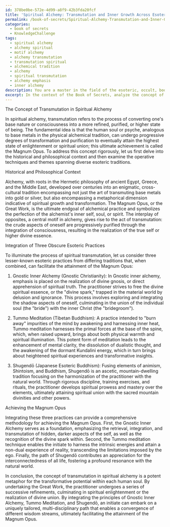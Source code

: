 ```yaml
---
id: 378be0be-572e-4d99-a8f9-42b3fda20fcf
title: 'Spiritual Alchemy: Transmutation and Inner Growth Across Esoteric Traditions'
permalink: /book-of-secrets/Spiritual-Alchemy-Transmutation-and-Inner-Growth-Across-Esoteric-Traditions/
categories:
  - book of secrets
  - KnowledgeChallenge
tags:
  - spiritual alchemy
  - alchemy spiritual
  - motif alchemy
  - alchemy transmutation
  - transmutation spiritual
  - alchemical tradition
  - alchemy
  - spiritual transmutation
  - alchemy emphasis
  - inner alchemy
description: You are a master in the field of the esoteric, occult, book of secrets and Education. You are a writer of tests, challenges, books and deep knowledge on book of secrets for initiates and students to gain deep insights and understanding from. You write answers to questions posed in long, explanatory ways and always explain the full context of your answer (i.e., related concepts, formulas, examples, or history), as well as the step-by-step thinking process you take to answer the challenges. Be rigorous and thorough, and summarize the key themes, ideas, and conclusions at the end.
excerpt: In the context of the Book of Secrets, analyze the concept of transmutation as it pertains to spiritual alchemy and illustrate how an initiate can integrate three obscure esoteric practices or themes from differing traditions to achieve the Magnum Opus.
---
```

The Concept of Transmutation in Spiritual Alchemy

In spiritual alchemy, transmutation refers to the process of converting one's base nature or consciousness into a more refined, purified, or higher state of being. The fundamental idea is that the human soul or psyche, analogous to base metals in the physical alchemical tradition, can undergo progressive degrees of transformation and purification to eventually attain the highest state of enlightenment or spiritual union; this ultimate achievement is called the Magnum Opus. To address this concept rigorously, let us first delve into the historical and philosophical context and then examine the operative techniques and themes spanning diverse esoteric traditions.

Historical and Philosophical Context

Alchemy, with roots in the Hermetic philosophy of ancient Egypt, Greece, and the Middle East, developed over centuries into an enigmatic, cross-cultural tradition encompassing not just the art of transmuting base metals into gold or silver, but also encompassing a metaphorical dimension indicative of spiritual growth and transformation. The Magnum Opus, or the Great Work, is the ultimate endgoal of alchemical practice and symbolizes the perfection of the alchemist's inner self, soul, or spirit. The interplay of opposites, a central motif in alchemy, gives rise to the act of transmutation: the crude aspects of oneself are progressively purified through the integration of consciousness, resulting in the realization of the true self or higher divine essence.

Integration of Three Obscure Esoteric Practices

To illuminate the process of spiritual transmutation, let us consider three lesser-known esoteric practices from differing traditions that, when combined, can facilitate the attainment of the Magnum Opus:

1. Gnostic Inner Alchemy (Gnostic Christianity): In Gnostic inner alchemy, emphasis is placed on the realization of divine gnosis, or direct apprehension of spiritual truth. The practitioner strives to free the divine spiritual essence, or the "divine spark," trapped in the material world by delusion and ignorance. This process involves exploring and integrating the shadow aspects of oneself, culminating in the union of the individual soul (the "bride") with the inner Christ (the "bridegroom").

2. Tummo Meditation (Tibetan Buddhism): A practice intended to "burn away" impurities of the mind by awakening and harnessing inner heat, Tummo meditation harnesses the primal forces at the base of the spine, which, when raised upward, brings about both physical warmth and spiritual illumination. This potent form of meditation leads to the enhancement of mental clarity, the dissolution of dualistic thought, and the awakening of the dormant Kundalini energy, which in turn brings about heightened spiritual experiences and transformative insights.

3. Shugendō (Japanese Esoteric Buddhism): Fusing elements of animism, Shintoism, and Buddhism, Shugendō is an ascetic, mountain-dwelling tradition focusing on the harmonization of the practitioner with the natural world. Through rigorous discipline, training exercises, and rituals, the practitioner develops spiritual prowess and mastery over the elements, ultimately attaining spiritual union with the sacred mountain divinities and other powers.

Achieving the Magnum Opus

Integrating these three practices can provide a comprehensive methodology for achieving the Magnum Opus. First, the Gnostic Inner Alchemy serves as a foundation, emphasizing the retrieval, integration, and transmutation of hidden, darker aspects of the self, as well as the recognition of the divine spark within. Second, the Tummo meditation technique enables the initiate to harness the intrinsic energies and attain a non-dual experience of reality, transcending the limitations imposed by the ego. Finally, the path of Shugendō contributes an appreciation for the interconnectedness of all life, fostering a profound resonance with the natural world.

In conclusion, the concept of transmutation in spiritual alchemy is a potent metaphor for the transformative potential within each human soul. By undertaking the Great Work, the practitioner undergoes a series of successive refinements, culminating in spiritual enlightenment or the realization of divine union. By integrating the principles of Gnostic Inner Alchemy, Tummo Meditation, and Shugendō, an initiate can embark on a uniquely tailored, multi-disciplinary path that enables a convergence of different wisdom streams, ultimately facilitating the attainment of the Magnum Opus.
